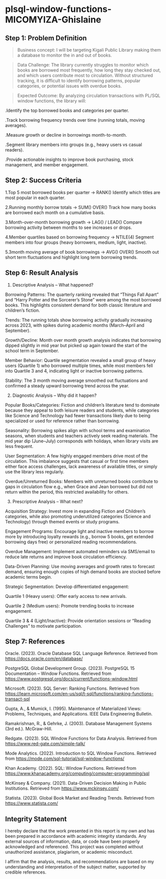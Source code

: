 # plsql-window-functions-MICOMYIZA-Ghislaine
## Step 1: Problem Definition
>Business concept:
I will be targeting Kigali Public Library making them a database to monitor the in and out of books.

>Data Challenge:
The library currently struggles to monitor which books are borrowed most frequently, how long they stay checked out, and which users contribute most to circulation. Without structured tracking, it is difficult to identify borrowing patterns, popular categories, or potential issues with overdue books.

>Expected Outcome:
By analyzing circulation transactions with PL/SQL window functions, the library will:

.Identify the top borrowed books and categories per quarter.

.Track borrowing frequency trends over time (running totals, moving averages).

.Measure growth or decline in borrowings month-to-month.

.Segment library members into groups (e.g., heavy users vs casual readers).

.Provide actionable insights to improve book purchasing, stock management, and member engagement.

## Step 2: Success Criteria

1.Top 5 most borrowed books per quarter → RANK()
Identify which titles are most popular in each quarter.

2.Running monthly borrow totals → SUM() OVER()
Track how many books are borrowed each month on a cumulative basis.

3.Month-over-month borrowing growth → LAG() / LEAD()
Compare borrowing activity between months to see increases or drops.

4.Member quartiles based on borrowing frequency → NTILE(4)
Segment members into four groups (heavy borrowers, medium, light, inactive).

5.3month moving average of book borrowings → AVG() OVER()
Smooth out short term fluctuations and highlight long term borrowing trends.


## Step 6: Result Analysis

1. Descriptive Analysis – What happened?

Borrowing Patterns: The quarterly ranking revealed that “Things Fall Apart” and “Harry Potter and the Sorcerer’s Stone” were among the most borrowed books. This highlights consistent demand for both classic literature and children’s fiction.

Trends: The running totals show borrowing activity gradually increasing across 2023, with spikes during academic months (March–April and September).

Growth/Decline: Month over month growth analysis indicates that borrowing dipped slightly in mid year but picked up again toward the start of the school term in September.

Member Behavior: Quartile segmentation revealed a small group of heavy users (Quartile 1) who borrowed multiple times, while most members fell into Quartile 3 and 4, indicating light or inactive borrowing patterns.

Stability: The 3 month moving average smoothed out fluctuations and confirmed a steady upward borrowing trend across the year.

2. Diagnostic Analysis – Why did it happen?

Popular Books/Categories: Fiction and children’s literature tend to dominate because they appeal to both leisure readers and students, while categories like Science and Technology had fewer transactions likely due to being specialized or used for reference rather than borrowing.

Seasonality: Borrowing spikes align with school terms and examination seasons, when students and teachers actively seek reading materials. The mid year dip (June–July) corresponds with holidays, when library visits are less frequent.

User Segmentation: A few highly engaged members drive most of the circulation. This imbalance suggests that casual or first time members either face access challenges, lack awareness of available titles, or simply use the library less regularly.

Overdue/Unreturned Books: Members with unreturned books contribute to gaps in circulation flow e.g., when Grace and Jean borrowed but did not return within the period, this restricted availability for others.

3. Prescriptive Analysis – What next?

Acquisition Strategy: Invest more in expanding Fiction and Children’s categories, while also promoting underutilized categories (Science and Technology) through themed events or study programs.

Engagement Programs: Encourage light and inactive members to borrow more by introducing loyalty rewards (e.g., borrow 5 books, get extended borrowing days free) or personalized reading recommendations.

Overdue Management: Implement automated reminders via SMS/email to reduce late returns and improve book circulation efficiency.

Data-Driven Planning: Use moving averages and growth rates to forecast demand, ensuring enough copies of high demand books are stocked before academic terms begin.

Strategic Segmentation: Develop differentiated engagement:

Quartile 1 (Heavy users): Offer early access to new arrivals.

Quartile 2 (Medium users): Promote trending books to increase engagement.

Quartile 3 & 4 (Light/Inactive): Provide orientation sessions or “Reading Challenges” to motivate participation.

## Step 7: References

Oracle. (2023). Oracle Database SQL Language Reference. Retrieved from https://docs.oracle.com/en/database/

PostgreSQL Global Development Group. (2023). PostgreSQL 15 Documentation – Window Functions. Retrieved from https://www.postgresql.org/docs/current/functions-window.html

Microsoft. (2023). SQL Server: Ranking Functions. Retrieved from https://learn.microsoft.com/en-us/sql/t-sql/functions/ranking-functions-transact-sql

Gupta, A., & Mumick, I. (1995). Maintenance of Materialized Views: Problems, Techniques, and Applications. IEEE Data Engineering Bulletin.

Ramakrishnan, R., & Gehrke, J. (2003). Database Management Systems (3rd ed.). McGraw-Hill.

Redgate. (2023). SQL Window Functions for Data Analysis. Retrieved from https://www.red-gate.com/simple-talk/

Mode Analytics. (2022). Introduction to SQL Window Functions. Retrieved from https://mode.com/sql-tutorial/sql-window-functions/

Khan Academy. (2022). SQL: Window Functions. Retrieved from https://www.khanacademy.org/computing/computer-programming/sql

McKinsey & Company. (2021). Data-Driven Decision Making in Public Institutions. Retrieved from https://www.mckinsey.com/

Statista. (2023). Global Book Market and Reading Trends. Retrieved from https://www.statista.com/

## Integrity Statement

I hereby declare that the work presented in this report is my own and has been prepared in accordance with academic integrity standards. Any external sources of information, data, or code have been properly acknowledged and referenced. This project was completed without unauthorized assistance, plagiarism, or academic misconduct.

I affirm that the analysis, results, and recommendations are based on my understanding and interpretation of the subject matter, supported by credible references.
